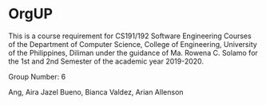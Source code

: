 # OrgUP

This is a course requirement for CS191/192 Software Engineering Courses of the Department of
Computer Science, College of Engineering, University of the Philippines, Diliman under the guidance of
Ma. Rowena C. Solamo for the 1st and 2nd Semester of the academic year 2019-2020.

Group Number: 6

Ang, Aira Jazel
Bueno, Bianca
Valdez, Arian Allenson
